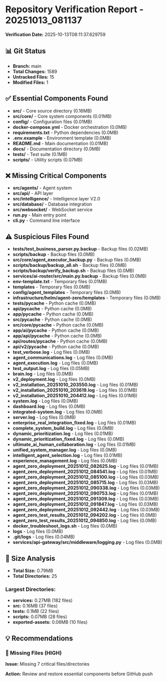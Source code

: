 # Repository Verification Report - 20251013_081137

**Verification Date:** 2025-10-13T08:11:37.629759

## 📊 Git Status
- **Branch:** main
- **Total Changes:** 1589
- **Untracked Files:** 15
- **Modified Files:** 1

## ✅ Essential Components Found
- **src/** - Core source directory (0.16MB)
- **src/core/** - Core system components (0.01MB)
- **config/** - Configuration files (0.01MB)
- **docker-compose.yml** - Docker orchestration (0.0MB)
- **requirements.txt** - Python dependencies (0.0MB)
- **.env.example** - Environment template (0.0MB)
- **README.md** - Main documentation (0.01MB)
- **docs/** - Documentation directory (0.0MB)
- **tests/** - Test suite (0.1MB)
- **scripts/** - Utility scripts (0.07MB)

## ❌ Missing Critical Components
- **src/agents/** - Agent system
- **src/api/** - API layer
- **src/intelligence/** - Intelligence layer V2.0
- **src/database/** - Database integration
- **src/websocket/** - WebSocket service
- **run.py** - Main entry point
- **cli.py** - Command line interface

## ⚠️ Suspicious Files Found
- **tests/test_business_parser.py.backup** - Backup files (0.02MB)
- **scripts/backup** - Backup files (0.0MB)
- **src/core/agent_executor_backup.py** - Backup files (0.0MB)
- **scripts/backup/backup_all.sh** - Backup files (0.0MB)
- **scripts/backup/verify_backup.sh** - Backup files (0.0MB)
- **services/ai-router/src/main.py.backup** - Backup files (0.0MB)
- **env-template.txt** - Temporary files (0.01MB)
- **templates** - Temporary files (0.0MB)
- **config/agent_templates** - Temporary files (0.0MB)
- **infrastructure/helm/agent-zero/templates** - Temporary files (0.0MB)
- **tests/__pycache__** - Python cache (0.0MB)
- **api/__pycache__** - Python cache (0.0MB)
- **app/__pycache__** - Python cache (0.0MB)
- **src/__pycache__** - Python cache (0.0MB)
- **src/core/__pycache__** - Python cache (0.0MB)
- **app/ai/__pycache__** - Python cache (0.0MB)
- **app/api/__pycache__** - Python cache (0.0MB)
- **api/routes/__pycache__** - Python cache (0.0MB)
- **api/v2/__pycache__** - Python cache (0.0MB)
- **test_verbose.log** - Log files (0.0MB)
- **agent_communications.log** - Log files (0.0MB)
- **agent_execution.log** - Log files (0.0MB)
- **test_output.log** - Log files (0.05MB)
- **brain.log** - Log files (0.0MB)
- **v2_deployment.log** - Log files (0.0MB)
- **v2_installation_20251010_203550.log** - Log files (0.01MB)
- **v2_installation_20251010_203619.log** - Log files (0.01MB)
- **v2_installation_20251010_204412.log** - Log files (0.01MB)
- **system.log** - Log files (0.0MB)
- **dashboard.log** - Log files (0.0MB)
- **integrated-system.log** - Log files (0.0MB)
- **server.log** - Log files (0.0MB)
- **enterprise_real_integration_fixed.log** - Log files (0.01MB)
- **complete_system_build.log** - Log files (0.0MB)
- **dynamic_prioritization.log** - Log files (0.01MB)
- **dynamic_prioritization_fixed.log** - Log files (0.0MB)
- **ultimate_ai_human_collaboration.log** - Log files (0.01MB)
- **unified_system_manager.log** - Log files (0.0MB)
- **intelligent_agent_selection.log** - Log files (0.01MB)
- **experience_management.log** - Log files (0.0MB)
- **agent_zero_deployment_20251012_082625.log** - Log files (0.01MB)
- **agent_zero_deployment_20251012_084541.log** - Log files (0.01MB)
- **agent_zero_deployment_20251012_085100.log** - Log files (0.03MB)
- **agent_zero_deployment_20251012_085715.log** - Log files (0.03MB)
- **agent_zero_deployment_20251012_090338.log** - Log files (0.03MB)
- **agent_zero_deployment_20251012_090753.log** - Log files (0.01MB)
- **agent_zero_deployment_20251012_091309.log** - Log files (0.03MB)
- **agent_zero_deployment_20251012_091847.log** - Log files (0.03MB)
- **agent_zero_deployment_20251012_092442.log** - Log files (0.03MB)
- **agent_zero_test_results_20251012_094202.log** - Log files (0.0MB)
- **agent_zero_test_results_20251012_094850.log** - Log files (0.0MB)
- **docker_troubleshoot_logs.sh** - Log files (0.0MB)
- **logs** - Log files (0.0MB)
- **.git/logs** - Log files (0.04MB)
- **services/api-gateway/src/middleware/logging.py** - Log files (0.0MB)

## 📏 Size Analysis
- **Total Size:** 0.79MB
- **Total Directories:** 25

### Largest Directories:
- **services:** 0.27MB (182 files)
- **src:** 0.16MB (37 files)
- **tests:** 0.1MB (22 files)
- **scripts:** 0.07MB (28 files)
- **exported-assets:** 0.06MB (10 files)

## 💡 Recommendations
### 🚨 Missing Files (HIGH)
**Issue:** Missing 7 critical files/directories

**Action:** Review and restore essential components before GitHub push

